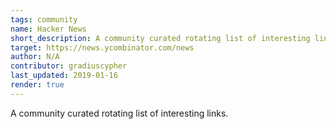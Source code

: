 ```yaml
---
tags: community 
name: Hacker News
short_description: A community curated rotating list of interesting links.
target: https://news.ycombinator.com/news
author: N/A
contributor: gradiuscypher
last_updated: 2019-01-16
render: true
---
```


A community curated rotating list of interesting links.